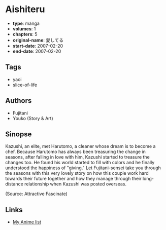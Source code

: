 # Aishiteru

-   **type**: manga
-   **volumes**: 1
-   **chapters**: 5
-   **original-name**: 愛してる
-   **start-date**: 2007-02-20
-   **end-date**: 2007-02-20

## Tags

-   yaoi
-   slice-of-life

## Authors

-   Fujitani
-   Youko (Story & Art)

## Sinopse

Kazushi, an elite, met Harutomo, a cleaner whose dream is to become a chef. Because Harutomo has always been treasuring the change in seasons, after falling in love with him, Kazushi started to treasure the changes too. He found his world started to fill with colors and he finally understood the happiness of "giving." Let Fujitani-sensei take you through the seasons with this very lovely story on how this couple work hard towards their future together and how they manage through their long-distance relationship when Kazushi was posted overseas.

(Source: Attractive Fascinate)

## Links

-   [My Anime list](https://myanimelist.net/manga/10380/Aishiteru)
